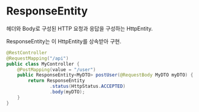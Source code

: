 # ResponseEntity

헤더와 Body로 구성된 HTTP 요청과 응답을 구성하는 HttpEntity.

ResponseEntity는 이 HttpEntity를 상속받아 구현.

```java
@RestController
@RequestMapping("/api")
public class MyController {
    @PostMapping(value = "/user")
    public ResponseEntity<MyDTO> postUser(@RequestBody MyDTO myDTO) {
        return ResponseEntity
                .status(HttpStatus.ACCEPTED)
                .body(myDTO);
    }
}
```